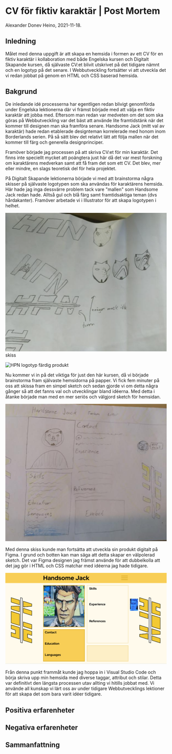 # CV för fiktiv karaktär | Post Mortem

Alexander Donev Heino, 2021-11-18.

## Inledning

Målet med denna uppgift är att skapa en hemsida i formen av ett CV för en fiktiv karaktär i kollaboration med både Engelska kursen och Digitalt Skapande kursen, då självaste CV:et blivit utskrivet på det tidigare nämnt och en logotyp på det senare. I Webbutveckling fortsätter vi att utveckla det vi redan jobbat på genom en HTML och CSS baserad hemsida.

## Bakgrund

De inledande idé processerna har egentligen redan blivigt genomförda under Engelska lektionerna där vi främst började med att välja en fiktiv karaktär att jobba med. Eftersom man redan var medveten om det som ska göras på Webbutveckling var det bäst att använde lite framtidstänk när det kommer till designen man ska framföra senare. Handsome Jack (mitt val av karaktär) hade redan etablerade designteman korrelerade med honom inom Borderlands serien. På så sätt blev det relativt lätt att följa mallen när det kommer till färg och generella designprinciper.

Framöver började jag processen på att skriva CV:et för min karaktär. Det finns inte speciellt mycket att poängtera just här då det var mest forskning om karaktärens medverkan samt att få fram det som ett CV. Det blev, mer eller mindre, en slags teoretisk del för hela projektet.

På Digitalt Skapande lektionerna började vi med att brainstorma några skisser på självaste logotypen som ska användas för karaktärens hemsida. Här hade jag inga dessvärre problem tack vare "mallen" som Handsome Jack redan hade. Alltså gul och blå färg samt framtidsaktiga teman (dvs hårdakanter). Framöver arbetade vi i Illustrator för att skapa logotypen i helhet.

![Logotyp skiss](/images/logosk.png)
skiss

![HPN logotyp](/images/HPNfärgfinal.svg)
färdig produkt

Nu kommer vi in på det viktiga för just den här kursen, då vi började brainstorma fram självaste hemsidorna på papper. Vi fick fem minuter på oss att skissa fram en simpel sketch och sedan gjorde vi om detta några gånger så att det fanns val och utvecklingar bland idéerna. Med detta i åtanke började man med en mer seriös och välgjord sketch för hemsidan. 

![Skiss hemsida](/images/unknown.png)

Med denna skiss kunde man fortsätta att utveckla sin produkt digitalt på Figma. I grund och botten kan man säga att detta skapar en välpolerad sketch. Det var Figma designen jag främst använde för att dubbelkolla att det jag gör i HTML och CSS matchar med idéerna jag hade tidigare.

![Figma sketch](/images/Figma.png)

Från denna punkt frammåt kunde jag hoppa in i Visual Studio Code och börja skriva upp min hemsida med diverse taggar, attribut och stilar. Detta var definitivt den längsta processen utav allting vi hitills jobbat med. Vi använde all kunskap vi lärt oss av under tidigare Webbutvecklings lektioner för att skapa det som bara varit idéer tidigare.

## Positiva erfarenheter



## Negativa erfarenheter



## Sammanfattning

